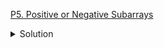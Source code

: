[P5. Positive or Negative Subarrays](https://www.codechef.com/problems/POSITNEG)

<details><summary>Solution</summary>

![](../../../assets/POSITNEG.png)

</details>
